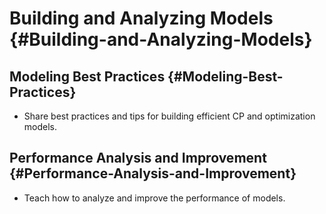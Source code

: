 
# Building and Analyzing Models {#Building-and-Analyzing-Models}

## Modeling Best Practices {#Modeling-Best-Practices}
- Share best practices and tips for building efficient CP and optimization models.
  

## Performance Analysis and Improvement {#Performance-Analysis-and-Improvement}
- Teach how to analyze and improve the performance of models.
  

